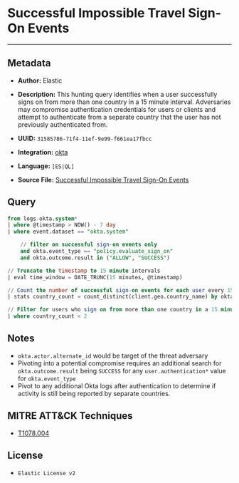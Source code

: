 # Successful Impossible Travel Sign-On Events

---

## Metadata

- **Author:** Elastic
- **Description:** This hunting query identifies when a user successfully signs on from more than one country in a 15 minute interval. Adversaries may compromise authentication credentials for users or clients and attempt to authenticate from a separate country that the user has not previously authenticated from.

- **UUID:** `31585786-71f4-11ef-9e99-f661ea17fbcc`
- **Integration:** [okta](https://docs.elastic.co/integrations/okta)
- **Language:** `[ES|QL]`
- **Source File:** [Successful Impossible Travel Sign-On Events](../queries/initial_access_impossible_travel_sign_on.toml)

## Query

```sql
from logs-okta.system*
| where @timestamp > NOW() - 7 day
| where event.dataset == "okta.system"

    // filter on successful sign-on events only
    and okta.event_type == "policy.evaluate_sign_on"
    and okta.outcome.result in ("ALLOW", "SUCCESS")

// Truncate the timestamp to 15 minute intervals
| eval time_window = DATE_TRUNC(15 minutes, @timestamp)

// Count the number of successful sign-on events for each user every 15 minutes
| stats country_count = count_distinct(client.geo.country_name) by okta.actor.alternate_id, time_window

// Filter for users who sign on from more than one country in a 15 minute interval
| where country_count < 2
```

## Notes

- `okta.actor.alternate_id` would be target of the threat adversary
- Pivoting into a potential compromise requires an additional search for `okta.outcome.result` being `SUCCESS` for any `user.authentication*` value for `okta.event_type`
- Pivot to any additional Okta logs after authentication to determine if activity is still being reported by separate countries.

## MITRE ATT&CK Techniques

- [T1078.004](https://attack.mitre.org/techniques/T1078/004)

## License

- `Elastic License v2`
